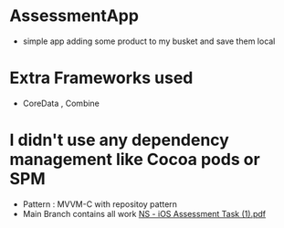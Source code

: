 # AssessmentApp
- simple app adding some product to my busket and save them local 
# Extra Frameworks used 
- CoreData , Combine 
# I didn't use any dependency management like Cocoa pods or SPM 
- Pattern : MVVM-C with repositoy pattern 
- Main Branch contains all work 
[NS - iOS Assessment Task (1).pdf](https://github.com/Mahmoud-Abdelwahab/Nomade-Story/files/10072684/NS.-.iOS.Assessment.Task.1.pdf)

